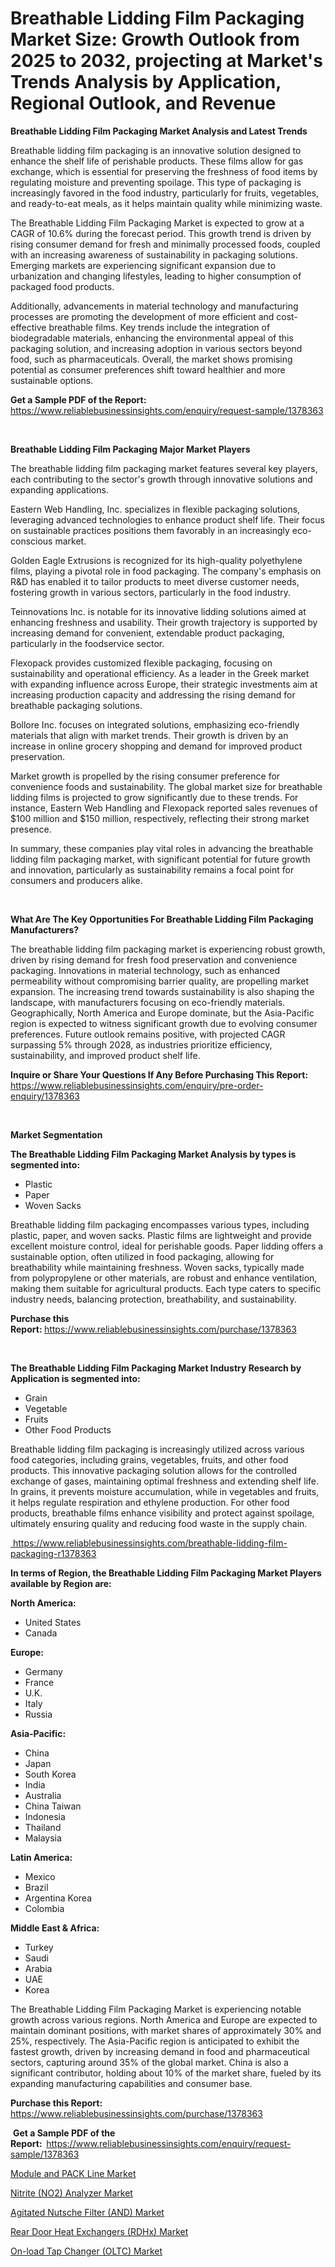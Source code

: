 <p><h1>Breathable Lidding Film Packaging Market Size: Growth Outlook from 2025 to 2032, projecting at Market's Trends Analysis by Application, Regional Outlook, and Revenue</h1></p><p><strong>Breathable Lidding Film Packaging Market Analysis and Latest Trends</strong></p>
<p><p>Breathable lidding film packaging is an innovative solution designed to enhance the shelf life of perishable products. These films allow for gas exchange, which is essential for preserving the freshness of food items by regulating moisture and preventing spoilage. This type of packaging is increasingly favored in the food industry, particularly for fruits, vegetables, and ready-to-eat meals, as it helps maintain quality while minimizing waste.</p><p>The Breathable Lidding Film Packaging Market is expected to grow at a CAGR of 10.6% during the forecast period. This growth trend is driven by rising consumer demand for fresh and minimally processed foods, coupled with an increasing awareness of sustainability in packaging solutions. Emerging markets are experiencing significant expansion due to urbanization and changing lifestyles, leading to higher consumption of packaged food products.</p><p>Additionally, advancements in material technology and manufacturing processes are promoting the development of more efficient and cost-effective breathable films. Key trends include the integration of biodegradable materials, enhancing the environmental appeal of this packaging solution, and increasing adoption in various sectors beyond food, such as pharmaceuticals. Overall, the market shows promising potential as consumer preferences shift toward healthier and more sustainable options.</p></p>
<p><strong>Get a Sample PDF of the Report:&nbsp;</strong> <a href="https://www.reliablebusinessinsights.com/enquiry/request-sample/1378363?utm_campaign=1138&utm_medium=2&utm_source=Github&utm_content=ia&utm_term=28022025&utm_id=breathable-lidding-film-packaging">https://www.reliablebusinessinsights.com/enquiry/request-sample/1378363</a></p>
<p>&nbsp;</p>
<p><strong>Breathable Lidding Film Packaging Major Market Players</strong></p>
<p><p>The breathable lidding film packaging market features several key players, each contributing to the sector's growth through innovative solutions and expanding applications. </p><p>Eastern Web Handling, Inc. specializes in flexible packaging solutions, leveraging advanced technologies to enhance product shelf life. Their focus on sustainable practices positions them favorably in an increasingly eco-conscious market.</p><p>Golden Eagle Extrusions is recognized for its high-quality polyethylene films, playing a pivotal role in food packaging. The company's emphasis on R&D has enabled it to tailor products to meet diverse customer needs, fostering growth in various sectors, particularly in the food industry.</p><p>Teinnovations Inc. is notable for its innovative lidding solutions aimed at enhancing freshness and usability. Their growth trajectory is supported by increasing demand for convenient, extendable product packaging, particularly in the foodservice sector.</p><p>Flexopack provides customized flexible packaging, focusing on sustainability and operational efficiency. As a leader in the Greek market with expanding influence across Europe, their strategic investments aim at increasing production capacity and addressing the rising demand for breathable packaging solutions.</p><p>Bollore Inc. focuses on integrated solutions, emphasizing eco-friendly materials that align with market trends. Their growth is driven by an increase in online grocery shopping and demand for improved product preservation.</p><p>Market growth is propelled by the rising consumer preference for convenience foods and sustainability. The global market size for breathable lidding films is projected to grow significantly due to these trends. For instance, Eastern Web Handling and Flexopack reported sales revenues of $100 million and $150 million, respectively, reflecting their strong market presence. </p><p>In summary, these companies play vital roles in advancing the breathable lidding film packaging market, with significant potential for future growth and innovation, particularly as sustainability remains a focal point for consumers and producers alike.</p></p>
<p>&nbsp;</p>
<p><strong>What Are The Key Opportunities For Breathable Lidding Film Packaging Manufacturers?</strong></p>
<p><p>The breathable lidding film packaging market is experiencing robust growth, driven by rising demand for fresh food preservation and convenience packaging. Innovations in material technology, such as enhanced permeability without compromising barrier quality, are propelling market expansion. The increasing trend towards sustainability is also shaping the landscape, with manufacturers focusing on eco-friendly materials. Geographically, North America and Europe dominate, but the Asia-Pacific region is expected to witness significant growth due to evolving consumer preferences. Future outlook remains positive, with projected CAGR surpassing 5% through 2028, as industries prioritize efficiency, sustainability, and improved product shelf life.</p></p>
<p><strong>Inquire or Share Your Questions If Any Before Purchasing This Report:</strong> <a href="https://www.reliablebusinessinsights.com/enquiry/pre-order-enquiry/1378363?utm_campaign=1138&utm_medium=2&utm_source=Github&utm_content=ia&utm_term=28022025&utm_id=breathable-lidding-film-packaging">https://www.reliablebusinessinsights.com/enquiry/pre-order-enquiry/1378363</a></p>
<p>&nbsp;</p>
<p><strong>Market Segmentation</strong></p>
<p><strong>The Breathable Lidding Film Packaging Market Analysis by types is segmented into:</strong></p>
<p><ul><li>Plastic</li><li>Paper</li><li>Woven Sacks</li></ul></p>
<p><p>Breathable lidding film packaging encompasses various types, including plastic, paper, and woven sacks. Plastic films are lightweight and provide excellent moisture control, ideal for perishable goods. Paper lidding offers a sustainable option, often utilized in food packaging, allowing for breathability while maintaining freshness. Woven sacks, typically made from polypropylene or other materials, are robust and enhance ventilation, making them suitable for agricultural products. Each type caters to specific industry needs, balancing protection, breathability, and sustainability.</p></p>
<p><strong>Purchase this Report:&nbsp;</strong><a href="https://www.reliablebusinessinsights.com/purchase/1378363?utm_campaign=1138&utm_medium=2&utm_source=Github&utm_content=ia&utm_term=28022025&utm_id=breathable-lidding-film-packaging">https://www.reliablebusinessinsights.com/purchase/1378363</a></p>
<p>&nbsp;</p>
<p><strong>The Breathable Lidding Film Packaging Market Industry Research by Application is segmented into:</strong></p>
<p><ul><li>Grain</li><li>Vegetable</li><li>Fruits</li><li>Other Food Products</li></ul></p>
<p><p>Breathable lidding film packaging is increasingly utilized across various food categories, including grains, vegetables, fruits, and other food products. This innovative packaging solution allows for the controlled exchange of gases, maintaining optimal freshness and extending shelf life. In grains, it prevents moisture accumulation, while in vegetables and fruits, it helps regulate respiration and ethylene production. For other food products, breathable films enhance visibility and protect against spoilage, ultimately ensuring quality and reducing food waste in the supply chain.</p></p>
<p><a href="https://www.reliablebusinessinsights.com/breathable-lidding-film-packaging-r1378363?utm_campaign=1138&utm_medium=2&utm_source=Github&utm_content=ia&utm_term=28022025&utm_id=breathable-lidding-film-packaging">&nbsp;https://www.reliablebusinessinsights.com/breathable-lidding-film-packaging-r1378363</a></p>
<p><strong>In terms of Region, the Breathable Lidding Film Packaging Market Players available by Region are:</strong></p>
<p>
    <p> <strong> North America: </strong>
        <ul>
            <li>United States</li>
            <li>Canada</li>
        </ul>
        </p> 
    <p> <strong> Europe: </strong>
        <ul>
            <li>Germany</li>
            <li>France</li>
            <li>U.K.</li>
            <li>Italy</li>
            <li>Russia</li>
        </ul>
        </p> 
    <p> <strong> Asia-Pacific: </strong>
        <ul>
            <li>China</li>
            <li>Japan</li>
            <li>South Korea</li>
            <li>India</li>
            <li>Australia</li>
            <li>China Taiwan</li>
            <li>Indonesia</li>
            <li>Thailand</li>
            <li>Malaysia</li>
        </ul>
        </p> 
    <p> <strong> Latin America: </strong>
        <ul>
            <li>Mexico</li>
            <li>Brazil</li>
            <li>Argentina Korea</li>
            <li>Colombia</li>
        </ul>
        </p> 
    <p> <strong> Middle East & Africa: </strong>
        <ul>
            <li>Turkey</li>
            <li>Saudi</li>
            <li>Arabia</li>
            <li>UAE</li>
            <li>Korea</li>
        </ul>
    </p>
    </p>
<p><p>The Breathable Lidding Film Packaging Market is experiencing notable growth across various regions. North America and Europe are expected to maintain dominant positions, with market shares of approximately 30% and 25%, respectively. The Asia-Pacific region is anticipated to exhibit the fastest growth, driven by increasing demand in food and pharmaceutical sectors, capturing around 35% of the global market. China is also a significant contributor, holding about 10% of the market share, fueled by its expanding manufacturing capabilities and consumer base.</p></p>
<p><strong>Purchase this Report: </strong><a href="https://www.reliablebusinessinsights.com/purchase/1378363?utm_campaign=1138&utm_medium=2&utm_source=Github&utm_content=ia&utm_term=28022025&utm_id=breathable-lidding-film-packaging">https://www.reliablebusinessinsights.com/purchase/1378363</a></p>
<p>&nbsp;<strong>Get a Sample PDF of the Report:&nbsp;&nbsp;</strong><a href="https://www.reliablebusinessinsights.com/enquiry/request-sample/1378363?utm_campaign=1138&utm_medium=2&utm_source=Github&utm_content=ia&utm_term=28022025&utm_id=breathable-lidding-film-packaging">https://www.reliablebusinessinsights.com/enquiry/request-sample/1378363</a></p>
<p><strong></strong></p>
<p><p><a href="https://github.com/donsonjupa/Market-Research-Report-List-1/blob/main/module-and-pack-line-market.md?utm_campaign=1138&utm_medium=2&utm_source=Github&utm_content=ia&utm_term=28022025&utm_id=breathable-lidding-film-packaging">Module and PACK Line Market</a></p><p><a href="https://github.com/sgroitrieu7f/Market-Research-Report-List-1/blob/main/nitrite-no2-analyzer-market.md?utm_campaign=1138&utm_medium=2&utm_source=Github&utm_content=ia&utm_term=28022025&utm_id=breathable-lidding-film-packaging">Nitrite (NO2) Analyzer Market</a></p><p><a href="https://github.com/paullsiskec4/Market-Research-Report-List-1/blob/main/agitated-nutsche-filter-and-market.md?utm_campaign=1138&utm_medium=2&utm_source=Github&utm_content=ia&utm_term=28022025&utm_id=breathable-lidding-film-packaging">Agitated Nutsche Filter (AND) Market</a></p><p><a href="https://github.com/roehrtizonov/Market-Research-Report-List-1/blob/main/rear-door-heat-exchangers-rdhx-market.md?utm_campaign=1138&utm_medium=2&utm_source=Github&utm_content=ia&utm_term=28022025&utm_id=breathable-lidding-film-packaging">Rear Door Heat Exchangers (RDHx) Market</a></p><p><a href="https://github.com/zhininzacher/Market-Research-Report-List-1/blob/main/on-load-tap-changer-oltc-market.md?utm_campaign=1138&utm_medium=2&utm_source=Github&utm_content=ia&utm_term=28022025&utm_id=breathable-lidding-film-packaging">On-load Tap Changer (OLTC) Market</a></p></p>
